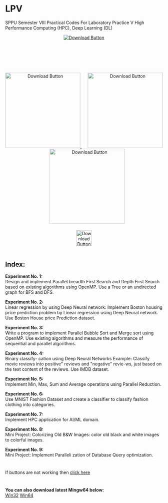 # LPV
SPPU Semester VIII Practical Codes For Laboratory Practice V High Performance Computing (HPC), Deep Learning (DL)
<br>


<p align="center">
  <a href="https://github.com/brechtsanders/winlibs_mingw/releases/download/14.2.0posix-12.0.0-ucrt-r3/winlibs-x86_64-posix-seh-gcc-14.2.0-llvm-19.1.7-mingw-w64ucrt-12.0.0-r3.zip">
  <img src="https://github.com/user-attachments/assets/c9d2a265-acbd-49a9-af91-b016392b6c96" 
       alt="Download Button" 
       style="cursor: pointer;" />

#
<br><br><br>

<p align="center">
  <a href="https://drive.google.com/uc?export=download&id=1Orw8r8-OuMIBG5-8DYHNaZOqSKkGor-v">
  <img src="https://github.com/user-attachments/assets/2684d9f2-06c5-4ab3-9852-09b906123143" 
       alt="Download Button" 
       width="240" 
       style="cursor: pointer;" />
</a>&nbsp;&nbsp;&nbsp;&nbsp;
  <a href="https://drive.google.com/uc?export=download&id=1blOtnw8EGVpwr5HFiTEnGtU2LF-11Ni1">
  <img src="https://github.com/user-attachments/assets/819d8393-8de5-47f9-a024-da90f72223c3" 
       alt="Download Button" 
       width="240" 
       style="cursor: pointer;" />
</a>&nbsp;&nbsp;&nbsp;&nbsp;
  <a href="https://drive.google.com/uc?export=download&id=1niVMBkt4QoAlw3-Q8H1N8xTY_bNkaMAE">
  <img src="https://github.com/user-attachments/assets/2e442dd7-8531-4e69-89ee-310b8d13ca53" 
       alt="Download Button" 
       width="240" 
       style="cursor: pointer;" />
 </a><br><br>
  <!--<br><br> -->

  <a href="https://drive.google.com/file/d/1-fFe0ncCha7GThfRu0g02JOV8OtOy9wi/view?usp=sharing">
  <img src="https://github.com/user-attachments/assets/fed93179-9e6b-4849-af89-f0d426cdaafa" 
       alt="Download Button" 
       width="50" 
       style="cursor: pointer;" /> 
</a><br><br>
</p>

<!--
<br><br>
**Note:**<br>
Its super important to use latest Mingw64. Download here: [Win32](https://github.com/brechtsanders/winlibs_mingw/releases/download/14.2.0posix-12.0.0-ucrt-r3/winlibs-i686-posix-dwarf-gcc-14.2.0-llvm-19.1.7-mingw-w64ucrt-12.0.0-r3.zip)  [Win64](https://github.com/brechtsanders/winlibs_mingw/releases/download/14.2.0posix-12.0.0-ucrt-r3/winlibs-x86_64-posix-seh-gcc-14.2.0-llvm-19.1.7-mingw-w64ucrt-12.0.0-r3.zip) <br>
We are performing operations on system threads so old mingw may not work.
<br><br>-->

## Index:
**Experiment No. 1:**<br>
Design and implement Parallel breadth First Search and Depth First Search based on existing algorithms using OpenMP. Use a Tree or an undirected graph for BFS and DFS.<br>

**Experiment No. 2:**<br>
Linear regression by using Deep Neural network: Implement Boston housing price prediction problem by Linear regression using Deep Neural network. Use Boston House price Prediction dataset. <br>

**Experiment No. 3:**<br>
Write a program to implement Parallel Bubble Sort and Merge sort using OpenMP. Use existing algorithms and measure the performance of sequential and parallel algorithms.<br>

**Experiment No. 4:**<br>
Binary classify- cation using Deep Neural Networks Example: Classify movie reviews into positive" reviews and "negative" revie-ws, just based on the text content of the reviews. Use IMDB dataset.<br>

**Experiment No. 5:**<br>
Implement Min, Max, Sum and Average operations using Parallel Reduction.<br>

**Experiment No. 6:**<br>
Use MNIST Fashion Dataset and create a classifier to classify fashion clothing into categories.<br>

**Experiment No. 7:**<br>
Implement HPC application for AI/ML domain.<br>

**Experiment No. 8:**<br>
Mini Project: Colorizing Old B&W Images: color old black and white images to colorful images.<br>

**Experiment No. 9:**<br>
Mini Project: Implement Paralleli zation of Database Query optimization.<br>
#
If buttons are not working then [click here](https://drive.google.com/drive/folders/1x76WUorRHgHn2OGSUMZLjzgxQr7SQfrX?usp=sharing)

#
**You can also download latest Mingw64 below:**<br>
[Win32](https://github.com/brechtsanders/winlibs_mingw/releases/download/14.2.0posix-12.0.0-ucrt-r3/winlibs-i686-posix-dwarf-gcc-14.2.0-llvm-19.1.7-mingw-w64ucrt-12.0.0-r3.zip)  [Win64](https://github.com/brechtsanders/winlibs_mingw/releases/download/14.2.0posix-12.0.0-ucrt-r3/winlibs-x86_64-posix-seh-gcc-14.2.0-llvm-19.1.7-mingw-w64ucrt-12.0.0-r3.zip)  <br>








